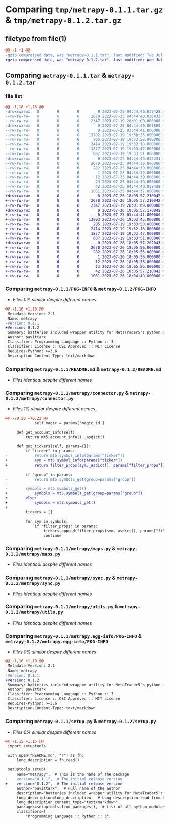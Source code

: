 # Comparing `tmp/metrapy-0.1.1.tar.gz` & `tmp/metrapy-0.1.2.tar.gz`

## filetype from file(1)

```diff
@@ -1 +1 @@
-gzip compressed data, was "metrapy-0.1.1.tar", last modified: Tue Jul 25 04:44:40 2023, max compression
+gzip compressed data, was "metrapy-0.1.2.tar", last modified: Wed Jul 26 18:05:57 2023, max compression
```

## Comparing `metrapy-0.1.1.tar` & `metrapy-0.1.2.tar`

### file list

```diff
@@ -1,18 +1,18 @@
-drwxrwxrwx   0        0        0        0 2023-07-25 04:44:40.037428 metrapy-0.1.1/
--rw-rw-rw-   0        0        0     2670 2023-07-25 04:44:40.036433 metrapy-0.1.1/PKG-INFO
--rw-rw-rw-   0        0        0     2347 2023-07-19 20:01:09.000000 metrapy-0.1.1/README.md
-drwxrwxrwx   0        0        0        0 2023-07-25 04:44:40.007860 metrapy-0.1.1/metrapy/
--rw-rw-rw-   0        0        0        0 2023-07-25 03:44:41.000000 metrapy-0.1.1/metrapy/__init__.py
--rw-rw-rw-   0        0        0    13702 2023-07-19 19:30:36.000000 metrapy-0.1.1/metrapy/connector.py
--rw-rw-rw-   0        0        0      205 2023-07-19 19:33:58.000000 metrapy-0.1.1/metrapy/defaults.py
--rw-rw-rw-   0        0        0     2414 2023-07-19 19:32:18.000000 metrapy-0.1.1/metrapy/maps.py
--rw-rw-rw-   0        0        0     1877 2023-07-19 19:33:47.000000 metrapy-0.1.1/metrapy/sync.py
--rw-rw-rw-   0        0        0      607 2023-07-19 19:33:51.000000 metrapy-0.1.1/metrapy/utils.py
-drwxrwxrwx   0        0        0        0 2023-07-25 04:44:40.035431 metrapy-0.1.1/metrapy.egg-info/
--rw-rw-rw-   0        0        0     2670 2023-07-25 04:44:39.000000 metrapy-0.1.1/metrapy.egg-info/PKG-INFO
--rw-rw-rw-   0        0        0      282 2023-07-25 04:44:39.000000 metrapy-0.1.1/metrapy.egg-info/SOURCES.txt
--rw-rw-rw-   0        0        0        1 2023-07-25 04:44:39.000000 metrapy-0.1.1/metrapy.egg-info/dependency_links.txt
--rw-rw-rw-   0        0        0       12 2023-07-25 04:44:39.000000 metrapy-0.1.1/metrapy.egg-info/requires.txt
--rw-rw-rw-   0        0        0       23 2023-07-25 04:44:39.000000 metrapy-0.1.1/metrapy.egg-info/top_level.txt
--rw-rw-rw-   0        0        0       42 2023-07-25 04:44:40.037428 metrapy-0.1.1/setup.cfg
--rw-rw-rw-   0        0        0     1081 2023-07-25 04:44:37.000000 metrapy-0.1.1/setup.py
+drwxrwxrwx   0        0        0        0 2023-07-26 18:05:57.210042 metrapy-0.1.2/
+-rw-rw-rw-   0        0        0     2670 2023-07-26 18:05:57.210042 metrapy-0.1.2/PKG-INFO
+-rw-rw-rw-   0        0        0     2347 2023-07-19 20:01:09.000000 metrapy-0.1.2/README.md
+drwxrwxrwx   0        0        0        0 2023-07-26 18:05:57.170042 metrapy-0.1.2/metrapy/
+-rw-rw-rw-   0        0        0        0 2023-07-25 03:44:41.000000 metrapy-0.1.2/metrapy/__init__.py
+-rw-rw-rw-   0        0        0    13803 2023-07-26 18:03:45.000000 metrapy-0.1.2/metrapy/connector.py
+-rw-rw-rw-   0        0        0      205 2023-07-19 19:33:58.000000 metrapy-0.1.2/metrapy/defaults.py
+-rw-rw-rw-   0        0        0     2414 2023-07-19 19:32:18.000000 metrapy-0.1.2/metrapy/maps.py
+-rw-rw-rw-   0        0        0     1877 2023-07-19 19:33:47.000000 metrapy-0.1.2/metrapy/sync.py
+-rw-rw-rw-   0        0        0      607 2023-07-19 19:33:51.000000 metrapy-0.1.2/metrapy/utils.py
+drwxrwxrwx   0        0        0        0 2023-07-26 18:05:57.202043 metrapy-0.1.2/metrapy.egg-info/
+-rw-rw-rw-   0        0        0     2670 2023-07-26 18:05:56.000000 metrapy-0.1.2/metrapy.egg-info/PKG-INFO
+-rw-rw-rw-   0        0        0      282 2023-07-26 18:05:56.000000 metrapy-0.1.2/metrapy.egg-info/SOURCES.txt
+-rw-rw-rw-   0        0        0        1 2023-07-26 18:05:56.000000 metrapy-0.1.2/metrapy.egg-info/dependency_links.txt
+-rw-rw-rw-   0        0        0       12 2023-07-26 18:05:56.000000 metrapy-0.1.2/metrapy.egg-info/requires.txt
+-rw-rw-rw-   0        0        0       23 2023-07-26 18:05:56.000000 metrapy-0.1.2/metrapy.egg-info/top_level.txt
+-rw-rw-rw-   0        0        0       42 2023-07-26 18:05:57.210042 metrapy-0.1.2/setup.cfg
+-rw-rw-rw-   0        0        0     1081 2023-07-26 18:04:49.000000 metrapy-0.1.2/setup.py
```

### Comparing `metrapy-0.1.1/PKG-INFO` & `metrapy-0.1.2/PKG-INFO`

 * *Files 0% similar despite different names*

```diff
@@ -1,10 +1,10 @@
 Metadata-Version: 2.1
 Name: metrapy
-Version: 0.1.1
+Version: 0.1.2
 Summary: batteries included wrapper utility for MetaTrader5's python integration
 Author: pavittarx
 Classifier: Programming Language :: Python :: 3
 Classifier: License :: OSI Approved :: MIT License
 Requires-Python: >=3.6
 Description-Content-Type: text/markdown
```

### Comparing `metrapy-0.1.1/README.md` & `metrapy-0.1.2/README.md`

 * *Files identical despite different names*

### Comparing `metrapy-0.1.1/metrapy/connector.py` & `metrapy-0.1.2/metrapy/connector.py`

 * *Files 1% similar despite different names*

```diff
@@ -70,20 +70,22 @@
             self.magic = params['magic_id']
 
     def get_account_info(self):
         return mt5.account_info()._asdict()
 
     def get_tickers(self, params={}):
         if "ticker" in params:
-            return mt5.symbol_info(params["ticker"])
+            sym = mt5.symbol_info(params["ticker"])
+            return filter_props(sym._asdict(), params["filter_props"])
 
         if "group" in params:
-            return mt5.symbols_get(group=params["group"])
-
-        symbols = mt5.symbols_get()
+            symbols = mt5.symbols_get(group=params["group"])
+        else:
+            symbols = mt5.symbols_get()
+        
         tickers = []
 
         for sym in symbols:
             if "filter_props" in params:
                 tickers.append(filter_props(sym._asdict(), params["filter_props"]))
                 continue
```

### Comparing `metrapy-0.1.1/metrapy/maps.py` & `metrapy-0.1.2/metrapy/maps.py`

 * *Files identical despite different names*

### Comparing `metrapy-0.1.1/metrapy/sync.py` & `metrapy-0.1.2/metrapy/sync.py`

 * *Files identical despite different names*

### Comparing `metrapy-0.1.1/metrapy/utils.py` & `metrapy-0.1.2/metrapy/utils.py`

 * *Files identical despite different names*

### Comparing `metrapy-0.1.1/metrapy.egg-info/PKG-INFO` & `metrapy-0.1.2/metrapy.egg-info/PKG-INFO`

 * *Files 0% similar despite different names*

```diff
@@ -1,10 +1,10 @@
 Metadata-Version: 2.1
 Name: metrapy
-Version: 0.1.1
+Version: 0.1.2
 Summary: batteries included wrapper utility for MetaTrader5's python integration
 Author: pavittarx
 Classifier: Programming Language :: Python :: 3
 Classifier: License :: OSI Approved :: MIT License
 Requires-Python: >=3.6
 Description-Content-Type: text/markdown
```

### Comparing `metrapy-0.1.1/setup.py` & `metrapy-0.1.2/setup.py`

 * *Files 0% similar despite different names*

```diff
@@ -1,15 +1,15 @@
 import setuptools
 
 with open("README.md", "r") as fh:
     long_description = fh.read()
 
 setuptools.setup(
     name="metrapy",  # This is the name of the package
-    version="0.1.1",  # The initial release version
+    version="0.1.2",  # The initial release version
     author="pavittarx",  # Full name of the author
     description="batteries included wrapper utility for MetaTrader5's python integration",
     long_description=long_description,  # Long description read from the the readme file
     long_description_content_type="text/markdown",
     packages=setuptools.find_packages(),  # List of all python modules to be installed
     classifiers=[
         "Programming Language :: Python :: 3",
```

